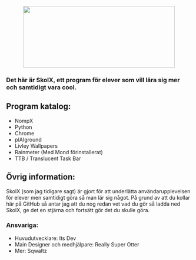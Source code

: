 <div align="center">
  <img src="https://media.discordapp.net/attachments/1232334035309690943/1242517379276083291/skolx.png?ex=664e1ffc&is=664cce7c&hm=5315832f827ee189efc53fa746a1f0f8d57ad316e69f3e73a05638fe6ec40696&=&format=webp&quality=lossless&width=1238&height=501" height="167" width="412">
</div>

### Det här är SkolX, ett program för elever som vill lära sig mer och samtidigt vara cool.

## Program katalog:

- NompX
- Python
- Chrome
- plAIground
- Livley Wallpapers
- Rainmeter (Med Mond förinstallerat)
- TTB / Translucent Task Bar

## Övrig information:

SkolX (som jag tidigare sagt) är gjort för att underlätta användarupplevelsen för elever men samtidigt göra så man lär sig något.
På grund av att du kollar här på GitHub så antar jag att du nog redan vet vad du gör så ladda ned SkolX, ge det en stjärna och fortsätt gör det du skulle göra.

### Ansvariga:

- Huvudutvecklare: Its Dev
- Main Designer och medhjälpare: Really Super Otter
- Mer: Sqwaltz

